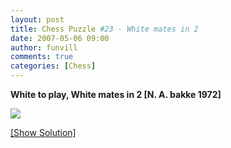```yaml
---
layout: post
title: Chess Puzzle #23 - White mates in 2
date: 2007-05-06 09:00
author: funvill
comments: true
categories: [Chess]
---
```

<strong>White to play, White mates in 2 [N. A. bakke 1972]</strong>

<img src="http://www.abluestar.com/scripts/chess_image.php?ff=5K2/1P1R4/P1kN4/7R/8/8/8/8" />

<!--more-->
<a href="javascript:ReverseContentDisplay('chess_solution')">[Show Solution]</a>
<p id="chess_solution" style="clear: both; padding: 5px; display: none">1. Kc3 Kxc1 2. Qg1 or 1. Kc3 Ka1 2. Kc2</p>
